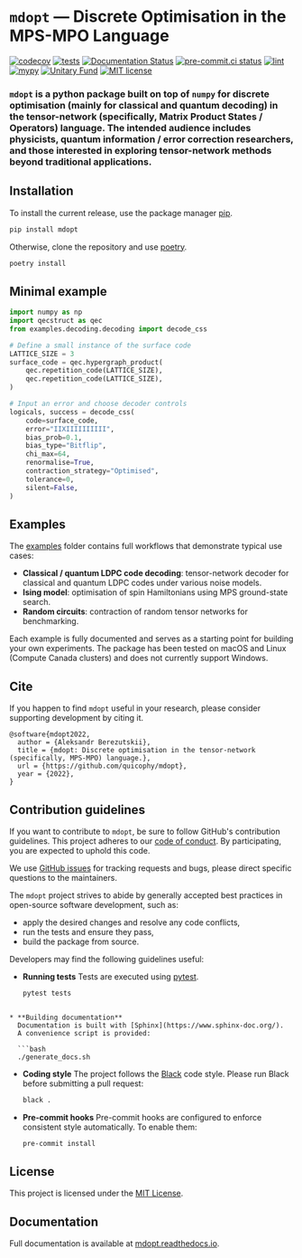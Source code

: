 # `mdopt` — Discrete Optimisation in the MPS-MPO Language

[![codecov](https://codecov.io/gh/quicophy/mdopt/branch/main/graph/badge.svg?token=4G7VWYX0S2)](https://codecov.io/gh/quicophy/mdopt)
[![tests](https://github.com/quicophy/mdopt/actions/workflows/tests.yml/badge.svg?branch=main)](https://github.com/quicophy/mdopt/actions/workflows/tests.yml)
[![Documentation Status](https://readthedocs.org/projects/mdopt/badge/?version=latest)](https://mdopt.readthedocs.io/en/latest/?badge=latest)
[![pre-commit.ci status](https://results.pre-commit.ci/badge/github/quicophy/mdopt/main.svg)](https://results.pre-commit.ci/latest/github/quicophy/mdopt/main)
[![lint](https://github.com/quicophy/mdopt/actions/workflows/lint.yml/badge.svg)](https://github.com/quicophy/mdopt/actions/workflows/lint.yml)
[![mypy](https://github.com/quicophy/mdopt/actions/workflows/mypy.yml/badge.svg?branch=main)](https://github.com/quicophy/mdopt/actions/workflows/mypy.yml)
[![Unitary Fund](https://img.shields.io/badge/Supported%20By-Unitary%20Fund-brightgreen.svg?logo=data%3Aimage%2Fpng%3Bbase64%2CiVBORw0KGgoAAAANSUhEUgAAACgAAAASCAYAAAApH5ymAAAAt0lEQVRIic2WUQ6AIAiGsXmC7n9Gr1Dzwcb%2BUAjN8b%2B0BNwXApbKRRcF1nGmN5y0Jon7WWO%2B6pgJLhtynzUHKTMNrNo4ZPPldikW10f7qYBEMoTmJ73z2NFHcJkAvbLUpVYmvwIigKeRsjdQEtagZ2%2F0DzsHG2h9iICrRwh2qObbGPIfMDPCMjHNQawpbc71bBZhsrpNYs3qqCFmO%2FgBjHTEqKm7eIdMg9p7PCvma%2Fz%2FwQAMfRHRDTlhQGoOLve1AAAAAElFTkSuQmCC)](http://unitary.fund)
[![MIT license](https://img.shields.io/badge/License-MIT-blue.svg)](https://lbesson.mit-license.org/)


### `mdopt` is a python package built on top of `numpy` for discrete optimisation (mainly for classical and quantum decoding) in the tensor-network (specifically, Matrix Product States / Operators) language. The intended audience includes physicists, quantum information / error correction researchers, and those interested in exploring tensor-network methods beyond traditional applications.

## Installation

To install the current release, use the package manager [pip](https://pip.pypa.io/en/stable/).

```bash
pip install mdopt
```

Otherwise, clone the repository and use [poetry](https://python-poetry.org/).

```bash
poetry install
```

## Minimal example

```python
import numpy as np
import qecstruct as qec
from examples.decoding.decoding import decode_css

# Define a small instance of the surface code
LATTICE_SIZE = 3
surface_code = qec.hypergraph_product(
    qec.repetition_code(LATTICE_SIZE),
    qec.repetition_code(LATTICE_SIZE),
)

# Input an error and choose decoder controls
logicals, success = decode_css(
    code=surface_code,
    error="IIXIIIIIIIIII",
    bias_prob=0.1,
    bias_type="Bitflip",
    chi_max=64,
    renormalise=True,
    contraction_strategy="Optimised",
    tolerance=0,
    silent=False,
)
```

## Examples

The [examples](https://github.com/quicophy/mdopt/tree/main/examples) folder contains full workflows that demonstrate typical use cases:

- **Classical / quantum LDPC code decoding**: tensor-network decoder for classical and quantum LDPC codes under various noise models.
- **Ising model**: optimisation of spin Hamiltonians using MPS ground-state search.
- **Random circuits**: contraction of random tensor networks for benchmarking.

Each example is fully documented and serves as a starting point for building your own experiments.
The package has been tested on macOS and Linux (Compute Canada clusters) and does not currently support Windows.

## Cite
If you happen to find `mdopt` useful in your research, please consider supporting development by citing it.
```
@software{mdopt2022,
  author = {Aleksandr Berezutskii},
  title = {mdopt: Discrete optimisation in the tensor-network (specifically, MPS-MPO) language.},
  url = {https://github.com/quicophy/mdopt},
  year = {2022},
}
```

## Contribution guidelines

If you want to contribute to `mdopt`, be sure to follow GitHub's contribution guidelines.
This project adheres to our [code of conduct](CODE_OF_CONDUCT.md).
By participating, you are expected to uphold this code.

We use [GitHub issues](https://github.com/quicophy/mdopt/issues) for
tracking requests and bugs, please direct specific questions to the maintainers.

The `mdopt` project strives to abide by generally accepted best practices in
open-source software development, such as:

*   apply the desired changes and resolve any code
    conflicts,
*   run the tests and ensure they pass,
*   build the package from source.

Developers may find the following guidelines useful:

- **Running tests**
  Tests are executed using [pytest](https://docs.pytest.org/).
  ```bash
  pytest tests
```

* **Building documentation**
  Documentation is built with [Sphinx](https://www.sphinx-doc.org/).
  A convenience script is provided:

  ```bash
  ./generate_docs.sh
  ```

* **Coding style**
  The project follows the [Black](https://black.readthedocs.io/en/stable/) code style.
  Please run Black before submitting a pull request:

  ```bash
  black .
  ```

* **Pre-commit hooks**
  Pre-commit hooks are configured to enforce consistent style automatically.
  To enable them:

  ```bash
  pre-commit install
  ```

## License

This project is licensed under the [MIT License](LICENSE.md).

## Documentation

Full documentation is available at [mdopt.readthedocs.io](https://mdopt.readthedocs.io/en/latest/).
